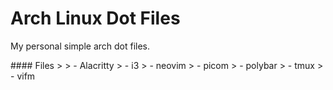 <h1 align="left">Arch Linux Dot Files</h1>
<p>My personal simple arch dot files.</p>
 #### Files
>
> - Alacritty
> - i3
> - neovim
> - picom
> - polybar
> - tmux
> - vifm
